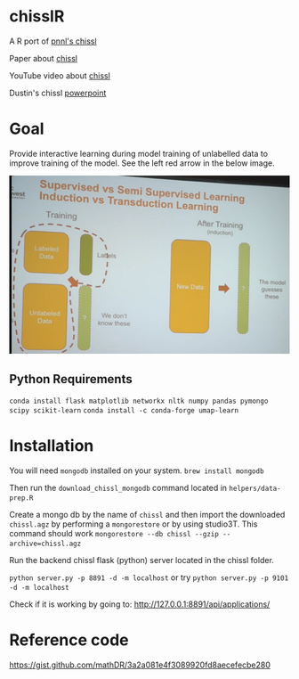 # chisslR
A R port of [pnnl's chissl](https://github.com/pnnl/chissl)

Paper about [chissl](https://dl.acm.org/citation.cfm?id=3302280)

YouTube video about [chissl](https://youtu.be/VAsFlZGjL5I)

Dustin's chissl [powerpoint](https://github.com/gabefair/Rhissl/raw/master/Lookbook/ACM%20IUI%20CHISSL.pptx)


# Goal 
Provide interactive learning during model training of unlabelled data to improve training of the model. See the left red arrow in the below image.

![Interactive learning image](Lookbook/Fourth.PNG)


## Python Requirements
`conda install flask matplotlib networkx nltk numpy pandas pymongo scipy scikit-learn`
`conda install -c conda-forge umap-learn`

# Installation
You will need `mongodb` installed on your system. 
`brew install mongodb`

Then run the `download_chissl_mongodb` command located in `helpers/data-prep.R`

Create a mongo db by the name of `chissl` and then import the downloaded `chissl.agz` by performing a `mongorestore` or by using studio3T. This command should work `mongorestore --db chissl --gzip --archive=chissl.agz`

Run the backend chissl flask (python) server located in the chissl folder. 

`python server.py -p 8891 -d -m localhost` or try `python server.py -p 9101 -d -m localhost`

Check if it is working by going to: http://127.0.0.1:8891/api/applications/

# Reference code
https://gist.github.com/mathDR/3a2a081e4f3089920fd8aecefecbe280


